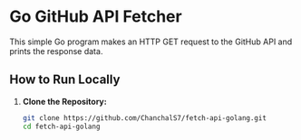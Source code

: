 # Go GitHub API Fetcher

This simple Go program makes an HTTP GET request to the GitHub API and prints the response data.

## How to Run Locally

1. **Clone the Repository:**
   ```bash
   git clone https://github.com/ChanchalS7/fetch-api-golang.git
   cd fetch-api-golang
